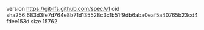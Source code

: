 version https://git-lfs.github.com/spec/v1
oid sha256:683d3fe7d764e8b71d135528c3c1b51f9db6aba0eaf5a40765b23cd4fdee153d
size 15762
